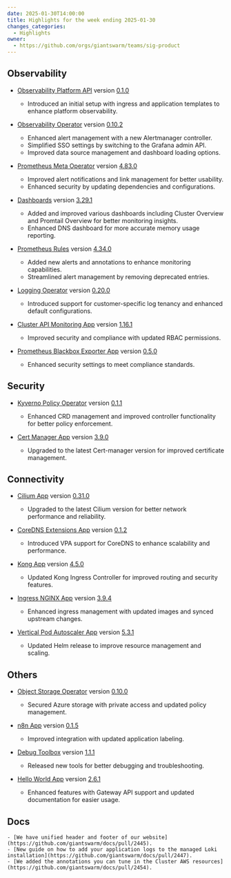 ```yaml
---
date: 2025-01-30T14:00:00
title: Highlights for the week ending 2025-01-30
changes_categories:
  - Highlights
owner:
  - https://github.com/orgs/giantswarm/teams/sig-product
---
```


## Observability

- [Observability Platform API](https://github.com/giantswarm/observability-platform-api) version [0.1.0](https://github.com/giantswarm/observability-platform-api/releases/tag/v0.1.0)
    - Introduced an initial setup with ingress and application templates to enhance platform observability.

- [Observability Operator](https://github.com/giantswarm/observability-operator) version [0.10.2](https://github.com/giantswarm/observability-operator/compare/v0.10.0...v0.10.2)
    - Enhanced alert management with a new Alertmanager controller.
    - Simplified SSO settings by switching to the Grafana admin API.
    - Improved data source management and dashboard loading options.

- [Prometheus Meta Operator](https://github.com/giantswarm/prometheus-meta-operator) version [4.83.0](https://github.com/giantswarm/prometheus-meta-operator/compare/v4.82.0...v4.84.0)
    - Improved alert notifications and link management for better usability.
    - Enhanced security by updating dependencies and configurations.

- [Dashboards](https://github.com/giantswarm/dashboards) version [3.29.1](https://github.com/giantswarm/dashboards/compare/v3.27.0...v3.29.1)
    - Added and improved various dashboards including Cluster Overview and Promtail Overview for better monitoring insights.
    - Enhanced DNS dashboard for more accurate memory usage reporting.

- [Prometheus Rules](https://github.com/giantswarm/prometheus-rules) version [4.34.0](https://github.com/giantswarm/prometheus-rules/compare/v4.30.0...v4.35.0)
    - Added new alerts and annotations to enhance monitoring capabilities.
    - Streamlined alert management by removing deprecated entries.

- [Logging Operator](https://github.com/giantswarm/logging-operator) version [0.20.0](https://github.com/giantswarm/logging-operator/compare/v0.17.0...v0.20.0)
    - Introduced support for customer-specific log tenancy and enhanced default configurations.

- [Cluster API Monitoring App](https://github.com/giantswarm/cluster-api-monitoring-app) version [1.16.1](https://github.com/giantswarm/cluster-api-monitoring-app/compare/v1.16.0...v1.16.1)
    - Improved security and compliance with updated RBAC permissions.

- [Prometheus Blackbox Exporter App](https://github.com/giantswarm/prometheus-blackbox-exporter-app) version [0.5.0](https://github.com/giantswarm/prometheus-blackbox-exporter-app/compare/v0.4.2...v0.5.0)
    - Enhanced security settings to meet compliance standards.

## Security

- [Kyverno Policy Operator](https://github.com/giantswarm/kyverno-policy-operator) version [0.1.1](https://github.com/giantswarm/kyverno-policy-operator/compare/v0.1.0...v0.2.0)
    - Enhanced CRD management and improved controller functionality for better policy enforcement.

- [Cert Manager App](https://github.com/giantswarm/cert-manager-app) version [3.9.0](https://github.com/giantswarm/cert-manager-app/compare/v3.8.2...v3.9.0)
    - Upgraded to the latest Cert-manager version for improved certificate management.

## Connectivity

- [Cilium App](https://github.com/giantswarm/cilium-app) version [0.31.0](https://github.com/giantswarm/cilium-app/compare/v0.30.0...v0.31.0)
    - Upgraded to the latest Cilium version for better network performance and reliability.

- [CoreDNS Extensions App](https://github.com/giantswarm/coredns-extensions-app) version [0.1.2](https://github.com/giantswarm/coredns-extensions-app/compare/v0.1.1...v0.1.2)
    - Introduced VPA support for CoreDNS to enhance scalability and performance.

- [Kong App](https://github.com/giantswarm/kong-app) version [4.5.0](https://github.com/giantswarm/kong-app/compare/v4.4.0...v4.5.0)
    - Updated Kong Ingress Controller for improved routing and security features.

- [Ingress NGINX App](https://github.com/giantswarm/ingress-nginx-app) version [3.9.4](https://github.com/giantswarm/ingress-nginx-app/compare/v3.9.3...v3.9.4)
    - Enhanced ingress management with updated images and synced upstream changes.

- [Vertical Pod Autoscaler App](https://github.com/giantswarm/vertical-pod-autoscaler-app) version [5.3.1](https://github.com/giantswarm/vertical-pod-autoscaler-app/compare/v5.3.0...v5.3.1)
    - Updated Helm release to improve resource management and scaling.

## Others

- [Object Storage Operator](https://github.com/giantswarm/object-storage-operator) version [0.10.0](https://github.com/giantswarm/object-storage-operator/compare/v0.9.0...v0.10.0)
    - Secured Azure storage with private access and updated policy management.

- [n8n App](https://github.com/giantswarm/n8n-app) version [0.1.5](https://github.com/giantswarm/n8n-app/compare/v0.1.0...v0.1.5)
    - Improved integration with updated application labeling.

- [Debug Toolbox](https://github.com/giantswarm/debug-toolbox) version [1.1.1](https://github.com/giantswarm/debug-toolbox/compare/v1.0.0...v1.1.1)
    - Released new tools for better debugging and troubleshooting.

- [Hello World App](https://github.com/giantswarm/hello-world-app) version [2.6.1](https://github.com/giantswarm/hello-world-app/compare/v2.6.0...v2.6.1)
    - Enhanced features with Gateway API support and updated documentation for easier usage.

## Docs

    - [We have unified header and footer of our website](https://github.com/giantswarm/docs/pull/2445).
    - [New guide on how to add your application logs to the managed Loki installation](https://github.com/giantswarm/docs/pull/2447).
    - [We added the annotations you can tune in the Cluster AWS resources](https://github.com/giantswarm/docs/pull/2454).
